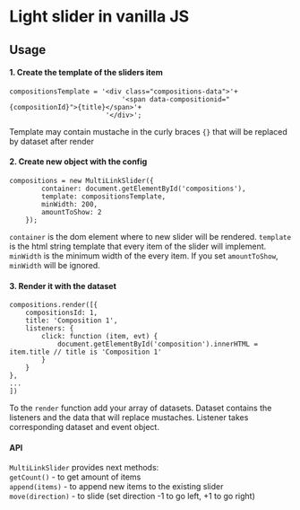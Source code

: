 # Light slider in vanilla JS

## Usage

#### 1. Create the template of the sliders item
```
compositionsTemplate = '<div class="compositions-data">'+
                            '<span data-compositionid="{compositionId}">{title}</span>'+
                        '</div>';
```

Template may contain mustache in the curly braces ```{}``` that will be replaced by dataset after render

#### 2. Create new object with the config
```
compositions = new MultiLinkSlider({
		container: document.getElementById('compositions'), 
		template: compositionsTemplate, 
		minWidth: 200,
        amountToShow: 2
	});
```

```container``` is the dom element where to new slider will be rendered. ```template``` is the html string template that every item of the slider will implement. ```minWidth``` is the minimum width of the every item. If you set ```amountToShow```, ```minWidth``` will be ignored.

#### 3. Render it with the dataset

```
compositions.render([{ 
    compositionsId: 1,
    title: 'Composition 1',
    listeners: {
        click: function (item, evt) {
            document.getElementById('composition').innerHTML = item.title // title is 'Composition 1'
        }
    }
},
...
]) 
```
To the ```render``` function add your array of datasets. Dataset contains the listeners and the data that will replace mustaches. Listener takes corresponding dataset and event object. 

#### API

```MultiLinkSlider``` provides next methods:
<br>```getCount()``` - to get amount of items
<br>```append(items)``` - to append new items to the existing slider
<br>```move(direction)``` - to slide (set direction -1 to go left, +1 to go right)

